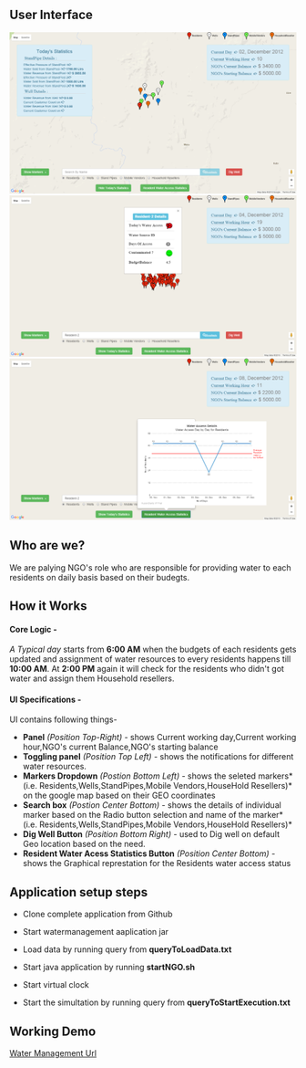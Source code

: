 ## User Interface
![alt Screen1](https://github.com/atomiton/TiESVHack-WaterManagement/blob/master/TieHackathon-UI/images/Water_Managment_Screen_1.png)
![alt Screen2](https://github.com/atomiton/TiESVHack-WaterManagement/blob/master/TieHackathon-UI/images/Water_Managment_Screen_2.png)
![alt Screen3](https://github.com/atomiton/TiESVHack-WaterManagement/blob/master/TieHackathon-UI/images/Water_Managment_Screen_3.png)

## Who are we?
We are palying NGO's role who are responsible for providing water to each residents on daily basis based on their budegts.


## How it Works
#### Core Logic -
*A Typical day* starts from **6:00 AM** when the budgets of each residents gets updated and assignment of water resources to every residents happens till **10:00 AM**. At **2:00 PM** again it will check for the residents who didn't got water and assign them Household resellers.

#### UI Specifications -
UI contains following things-
* **Panel** *(Position Top-Right)* - shows Current working day,Current working hour,NGO's current Balance,NGO's starting balance
* **Toggling panel** *(Position Top Left)* - shows the notifications for different water resources.
* **Markers Dropdown** *(Postion Bottom Left)* - shows the seleted markers*(i.e. Residents,Wells,StandPipes,Mobile Vendors,HouseHold Resellers)* on the google map based on their GEO coordinates
* **Search box** *(Postion Center Bottom)* - shows the details of individual marker based on the Radio button selection and name of the marker*(i.e. Residents,Wells,StandPipes,Mobile Vendors,HouseHold Resellers)*
* **Dig Well Button** *(Position Bottom Right)* - used to Dig well on default Geo location based on the need.
* **Resident Water Acess Statistics Button** *(Position Center Bottom)* - shows the Graphical represtation for the Residents water access status

## Application setup steps
* Clone complete application from Github

* Start watermanagement aaplication jar

* Load data by running query from **queryToLoadData.txt**

* Start java application by running **startNGO.sh**

* Start virtual clock

* Start the simultation by running query from **queryToStartExecution.txt**

## Working Demo
[Water Management Url](http://54.152.232.38:443 "Click to see demo")